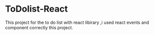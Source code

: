 # ToDolist-React
This project for the to do list with react libirary ,i used react events and component correctly this project.
